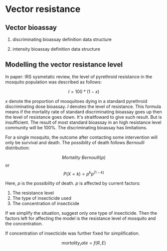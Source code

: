 # Vector resistance
## Vector bioassay
1. discriminating bioassay
definition
data structure

2. intensity bioassay
definition
data structure

## Modelling the vector resistance level

In paper: IRS sysmetatic review, the level of pyrethroid resistance in the mosquito population was described as follows:

$$I = 100 * ( 1 - x)$$

$x$ denote the proportion of mosquitoes dying in a standard pyrethroid discriminating dose bioassay. $I$ denotes the level of resistance. This formula means if the mortality rate of standard discriminating bioassay goes up then the level of resistance goes down. It's straitfoward to give such result. But is insufficient. The result of most standard bioassay in an high resistance level community will be 100%. The discriminating bioassay has limitations.

For a single mosquito, the outcome after contacting some intervention will only be survival and death. The possiblity of death follows *Bernoulli* distribution:

$$Mortality ~ Bernoulli(p)$$
or
$$P(X = k) = p^k p^(1-k)$$

Here, $p$ is the possibility of death. $p$ is affected by current factors:

1. The resistance level
2. The type of insecticide used
3. The concentration of insecticide

If we simplify the situation, suggest only one type of insecticide. Then the factors left for affecting the model is the resistance level of mosquito and the concentration.

If concentration of insecticide was further fixed for simplification. 

$$mortality_rate = f(R, E)$$



